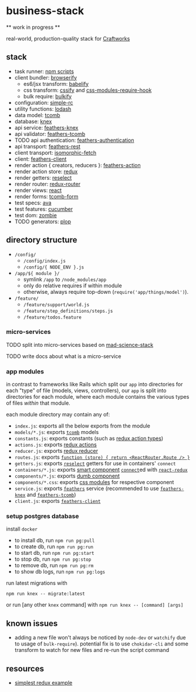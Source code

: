 # business-stack

** work in progress **

real-world, production-quality stack for [Craftworks](http://craftworks.enspiral.com)

## stack

- task runner: [npm scripts](http://substack.net/task_automation_with_npm_run)
- client bundler: [browserify](https://github.com/substack/browserify-handbook)
  - es6/jsx transform: [babelify](https://www.npmjs.com/package/babelify)
  - css transform: [cssify](https://www.npmjs.com/package/cssify) and [css-modules-require-hook](https://www.npmjs.com/package/css-modules-require-hook)
  - bulk require: [bulkify](https://www.npmjs.org/package/bulkify)
- configuration: [simple-rc](https://www.npmjs.org/package/simple-rc)
- utility functions: [lodash](https://lodash.com/docs/)
- data model: [tcomb](https://github.com/gcanti/tcomb)
- database: [knex](https://www.npmjs.com/package/knex)
- api service: [feathers-knex](https://www.npmjs.com/package/feathers-knex)
- api validator: [feathers-tcomb](https://www.npmjs.com/package/feathers-tcomb)
- TODO api authentication: [feathers-authentication](https://www.npmjs.org/package/feathers-authentication)
- api transport: [feathers-rest](https://www.npmjs.com/package/feathers-rest)
- client transport: [isomorphic-fetch](https://www.npmjs.com/package/isomorphic-fetch)
- client: [feathers-client](https://www.npmjs.com/package/feathers-client)
- render action { creators, reducers }: [feathers-action](https://www.npmjs.com/package/feathers-action)
- render action store: [redux](https://www.npmjs.com/package/redux)
- render getters: [reselect](https://www.npmjs.com/package/reselect)
- render router: [redux-router](https://www.npmjs.com/package/redux-router)
- render views: [react](https://www.npmjs.com/package/react)
- render forms: [tcomb-form](https://github.com/gcanti/tcomb-form)
- test specs: [ava](https://www.npmjs.com/package/ava)
- test features: [cucumber](https://www.npmjs.com/package/cucumber)
- test dom: [zombie](http://zombie.js.org/)
- TODO generators: [plop](https://github.com/amwmedia/plop)


## directory structure

- `/config/`
  - `/config/index.js`
  - `/config/{ NODE_ENV }.js`
- `/app/${ module }/`
  - symlink `/app` to `/node_modules/app`
  - only do relative requires if within module
  - otherwise, always require top-down (`require('app/things/model')`).
- `/feature/`
  - `/feature/support/world.js`
  - `/feature/step_definitions/steps.js`
  - `/feature/todos.feature`

### micro-services

TODO split into micro-services based on [mad-science-stack](https://github.com/enspiral-craftworks/mad-science-stack)

TODO write docs about what is a micro-service

### app modules

in contrast to frameworks like Rails which split our `app` into directories for each "type" of file (models, views, controllers), our `app` is split into directories for each module, where each module contains the various types of files *within* that module.

each module directory may contain any of:

- `index.js`: exports all the below exports from the module
- `models/*.js`: exports [`tcomb`](https://www.npmjs.com/package/tcomb) models
- `constants.js`: exports constants (such as [redux action types](https://www.npmjs.com/package/create-action-types))
- `actions.js`: exports [redux actions](https://www.npmjs.com/package/redux-actions)
- `reducer.js`: exports [redux reducer](http://redux.js.org/docs/basics/Reducers.html)
- `routes.js`: exports [`function (store) { return <ReactRouter.Route /> }`](https://www.npmjs.com/package/react-router)
- `getters.js`: exports [`reselect`](https://www.npmjs.com/package/reselect) getters for use in containers' `connect`
- `containers/*.js`: exports [smart component](https://medium.com/@dan_abramov/smart-and-dumb-components-7ca2f9a7c7d0) [`connect`](https://github.com/rackt/react-redux/blob/master/docs/api.md#connectmapstatetoprops-mapdispatchtoprops-mergeprops-options)ed with [`react-redux`](https://www.npmjs.com/package/react-redux)
- `components/*.js`: exports [dumb component](https://medium.com/@dan_abramov/smart-and-dumb-components-7ca2f9a7c7d0)
- `components/*.css`: exports [css modules](http://glenmaddern.com/articles/css-modules) for respective component
- `service.js`: exports [`feathers`](http://feathersjs.com) service (recommended to use [`feathers-knex`](https://github.com/feathersjs/feathers-knex) and [`feathers-tcomb`](https://github.com/ahdinosaur/feathers-tcomb))
- `client.js`: exports [`feathers-client`](https://github.com/feathersjs/feathers-client)

### setup postgres database

install `docker`

- to install db, run `npm run pg:pull`
- to create db, run `npm run pg:run`
- to start db, run `npm run pg:start`
- to stop db, run `npm run pg:stop`
- to remove db, run `npm run pg:rm`
- to show db logs, run `npm run pg:logs`

run latest migrations with

```shell
npm run knex -- migrate:latest
```

or run [any other `knex` command] with `npm run knex -- [command] [args]`

## known issues

- adding a new file won't always be noticed by `node-dev` or `watchify` due to usage of `bulk-require`). potential fix is to use `chokidar-cli` and some transform to watch for new files and re-run the script command

## resources

- [simplest redux example](https://github.com/jackielii/simplest-redux-example/blob/master/index.js)

